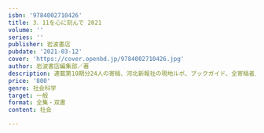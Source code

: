 ```yaml
---
isbn: '9784002710426'
title: 3．11を心に刻んで 2021
volume: ''
series: ''
publisher: 岩波書店
pubdate: '2021-03-12'
cover: 'https://cover.openbd.jp/9784002710426.jpg'
author: 岩波書店編集部／著
description: 連載第10期分24人の寄稿、河北新報社の現地ルポ、ブックガイド、全寄稿者人名索引を収録。
price: '800'
genre: 社会科学
target: 一般
format: 全集・双書
content: 社会

---
```

